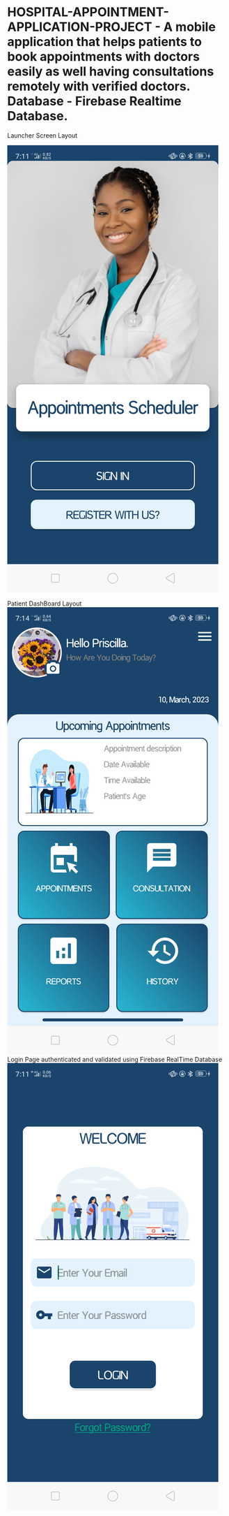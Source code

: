 # HOSPITAL-APPOINTMENT-APPLICATION-PROJECT - A mobile application that helps patients to book appointments with doctors easily as well having consultations remotely with verified doctors. Database - Firebase Realtime Database.
 
 Launcher Screen Layout
 
![Launcher Screen](https://github.com/Dalton-47/HOSPITAL-APPOINTMENT-APPLICATION-PROJECT/blob/master/image_one.png)

Patient DashBoard Layout
![Patient Dashboard](https://github.com/Dalton-47/HOSPITAL-APPOINTMENT-APPLICATION-PROJECT/blob/master/image_three.png)
Login Page authenticated and validated using Firebase RealTime Database
![Login Page](https://github.com/Dalton-47/HOSPITAL-APPOINTMENT-APPLICATION-PROJECT/blob/master/image_two.png)


